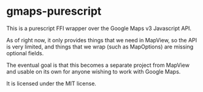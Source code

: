 # gmaps-purescript

This is a purescript FFI wrapper over the Google Maps v3 Javascript API.

As of right now, it only provides things that we need in MapView, so the API
is very limited, and things that we wrap (such as MapOptions) are missing
optional fields.

The eventual goal is that this becomes a separate project from MapView and
usable on its own for anyone wishing to work with Google Maps.

It is licensed under the MIT license.
